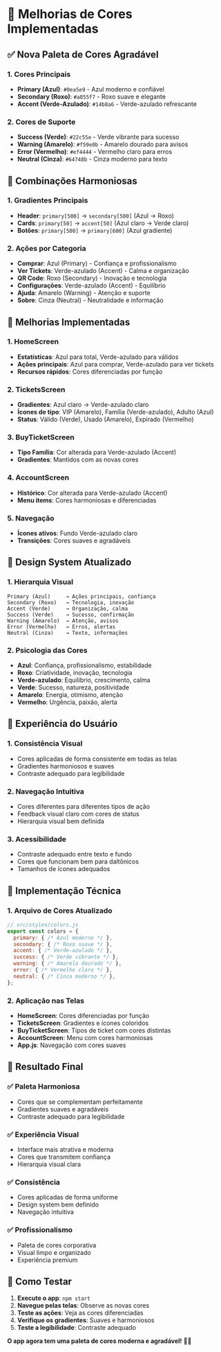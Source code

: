 # 🎨 Melhorias de Cores Implementadas

## ✅ **Nova Paleta de Cores Agradável**

### **1. Cores Principais**
- **Primary (Azul)**: `#0ea5e9` - Azul moderno e confiável
- **Secondary (Roxo)**: `#a855f7` - Roxo suave e elegante
- **Accent (Verde-Azulado)**: `#14b8a6` - Verde-azulado refrescante

### **2. Cores de Suporte**
- **Success (Verde)**: `#22c55e` - Verde vibrante para sucesso
- **Warning (Amarelo)**: `#f59e0b` - Amarelo dourado para avisos
- **Error (Vermelho)**: `#ef4444` - Vermelho claro para erros
- **Neutral (Cinza)**: `#64748b` - Cinza moderno para texto

## 🎯 **Combinações Harmoniosas**

### **1. Gradientes Principais**
- **Header**: `primary[500]` → `secondary[500]` (Azul → Roxo)
- **Cards**: `primary[50]` → `accent[50]` (Azul claro → Verde claro)
- **Botões**: `primary[500]` → `primary[600]` (Azul gradiente)

### **2. Ações por Categoria**
- **Comprar**: Azul (Primary) - Confiança e profissionalismo
- **Ver Tickets**: Verde-azulado (Accent) - Calma e organização
- **QR Code**: Roxo (Secondary) - Inovação e tecnologia
- **Configurações**: Verde-azulado (Accent) - Equilíbrio
- **Ajuda**: Amarelo (Warning) - Atenção e suporte
- **Sobre**: Cinza (Neutral) - Neutralidade e informação

## 🚀 **Melhorias Implementadas**

### **1. HomeScreen**
- **Estatísticas**: Azul para total, Verde-azulado para válidos
- **Ações principais**: Azul para comprar, Verde-azulado para ver tickets
- **Recursos rápidos**: Cores diferenciadas por função

### **2. TicketsScreen**
- **Gradientes**: Azul claro → Verde-azulado claro
- **Ícones de tipo**: VIP (Amarelo), Família (Verde-azulado), Adulto (Azul)
- **Status**: Válido (Verde), Usado (Amarelo), Expirado (Vermelho)

### **3. BuyTicketScreen**
- **Tipo Família**: Cor alterada para Verde-azulado (Accent)
- **Gradientes**: Mantidos com as novas cores

### **4. AccountScreen**
- **Histórico**: Cor alterada para Verde-azulado (Accent)
- **Menu items**: Cores harmoniosas e diferenciadas

### **5. Navegação**
- **Ícones ativos**: Fundo Verde-azulado claro
- **Transições**: Cores suaves e agradáveis

## 🎨 **Design System Atualizado**

### **1. Hierarquia Visual**
```
Primary (Azul)     → Ações principais, confiança
Secondary (Roxo)   → Tecnologia, inovação
Accent (Verde)     → Organização, calma
Success (Verde)    → Sucesso, confirmação
Warning (Amarelo)  → Atenção, avisos
Error (Vermelho)   → Erros, alertas
Neutral (Cinza)    → Texto, informações
```

### **2. Psicologia das Cores**
- **Azul**: Confiança, profissionalismo, estabilidade
- **Roxo**: Criatividade, inovação, tecnologia
- **Verde-azulado**: Equilíbrio, crescimento, calma
- **Verde**: Sucesso, natureza, positividade
- **Amarelo**: Energia, otimismo, atenção
- **Vermelho**: Urgência, paixão, alerta

## 📱 **Experiência do Usuário**

### **1. Consistência Visual**
- Cores aplicadas de forma consistente em todas as telas
- Gradientes harmoniosos e suaves
- Contraste adequado para legibilidade

### **2. Navegação Intuitiva**
- Cores diferentes para diferentes tipos de ação
- Feedback visual claro com cores de status
- Hierarquia visual bem definida

### **3. Acessibilidade**
- Contraste adequado entre texto e fundo
- Cores que funcionam bem para daltônicos
- Tamanhos de ícones adequados

## 🔧 **Implementação Técnica**

### **1. Arquivo de Cores Atualizado**
```javascript
// src/styles/colors.js
export const colors = {
  primary: { /* Azul moderno */ },
  secondary: { /* Roxo suave */ },
  accent: { /* Verde-azulado */ },
  success: { /* Verde vibrante */ },
  warning: { /* Amarelo dourado */ },
  error: { /* Vermelho claro */ },
  neutral: { /* Cinza moderno */ },
};
```

### **2. Aplicação nas Telas**
- **HomeScreen**: Cores diferenciadas por função
- **TicketsScreen**: Gradientes e ícones coloridos
- **BuyTicketScreen**: Tipos de ticket com cores distintas
- **AccountScreen**: Menu com cores harmoniosas
- **App.js**: Navegação com cores suaves

## 🎯 **Resultado Final**

### **✅ Paleta Harmoniosa**
- Cores que se complementam perfeitamente
- Gradientes suaves e agradáveis
- Contraste adequado para legibilidade

### **✅ Experiência Visual**
- Interface mais atrativa e moderna
- Cores que transmitem confiança
- Hierarquia visual clara

### **✅ Consistência**
- Cores aplicadas de forma uniforme
- Design system bem definido
- Navegação intuitiva

### **✅ Profissionalismo**
- Paleta de cores corporativa
- Visual limpo e organizado
- Experiência premium

## 🚀 **Como Testar**

1. **Execute o app**: `npm start`
2. **Navegue pelas telas**: Observe as novas cores
3. **Teste as ações**: Veja as cores diferenciadas
4. **Verifique os gradientes**: Suaves e harmoniosos
5. **Teste a legibilidade**: Contraste adequado

**O app agora tem uma paleta de cores moderna e agradável!** 🎨✨
